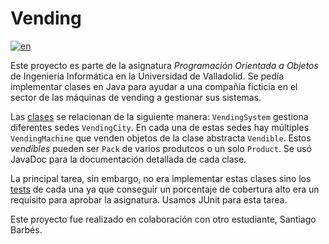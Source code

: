 # Vending

[![en](https://img.shields.io/badge/lang-en-red.svg)](/README.md)

Este proyecto es parte de la asignatura _Programación Orientada a Objetos_ de Ingeniería Informática en la Universidad de Valladolid. Se pedía implementar clases en Java para ayudar a una compañía ficticia en el sector de las máquinas de vending a gestionar sus sistemas.

Las [clases](/src/uva/poo/vending/) se relacionan de la siguiente manera: `VendingSystem` gestiona diferentes sedes `VendingCity`. En cada una de estas sedes hay múltiples `VendingMachine` que venden objetos de la clase abstracta `Vendible`. Estos _vendibles_ pueden ser `Pack` de varios produtcos o un solo `Product`. Se usó JavaDoc para la documentación detallada de cada clase.

La principal tarea, sin embargo, no era implementar estas clases sino los [tests](/src/uva/poo/tests/) de cada una ya que conseguir un porcentaje de cobertura alto era un requisito para aprobar la asignatura. Usamos JUnit para esta tarea.

Este proyecto fue realizado en colaboración con otro estudiante, Santiago Barbés.
